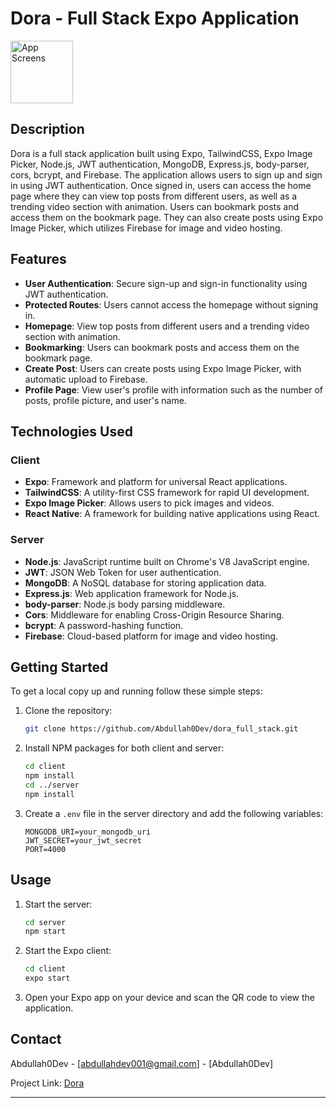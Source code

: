# Dora - Full Stack Expo Application

<a href="https://www.youtube.com/@AbdullahDev_YT" target="_blank"><img src="https://i.ibb.co/sJY8XmX/Your-paragraph-text.png" alt="App Screens" height="100"></a>

## Description

Dora is a full stack application built using Expo, TailwindCSS, Expo Image Picker, Node.js, JWT authentication, MongoDB, Express.js, body-parser, cors, bcrypt, and Firebase. The application allows users to sign up and sign in using JWT authentication. Once signed in, users can access the home page where they can view top posts from different users, as well as a trending video section with animation. Users can bookmark posts and access them on the bookmark page. They can also create posts using Expo Image Picker, which utilizes Firebase for image and video hosting. 

## Features

- **User Authentication**: Secure sign-up and sign-in functionality using JWT authentication.
- **Protected Routes**: Users cannot access the homepage without signing in.
- **Homepage**: View top posts from different users and a trending video section with animation.
- **Bookmarking**: Users can bookmark posts and access them on the bookmark page.
- **Create Post**: Users can create posts using Expo Image Picker, with automatic upload to Firebase.
- **Profile Page**: View user's profile with information such as the number of posts, profile picture, and user's name.

## Technologies Used

### Client

- **Expo**: Framework and platform for universal React applications.
- **TailwindCSS**: A utility-first CSS framework for rapid UI development.
- **Expo Image Picker**: Allows users to pick images and videos.
- **React Native**: A framework for building native applications using React.

### Server

- **Node.js**: JavaScript runtime built on Chrome's V8 JavaScript engine.
- **JWT**: JSON Web Token for user authentication.
- **MongoDB**: A NoSQL database for storing application data.
- **Express.js**: Web application framework for Node.js.
- **body-parser**: Node.js body parsing middleware.
- **Cors**: Middleware for enabling Cross-Origin Resource Sharing.
- **bcrypt**: A password-hashing function.
- **Firebase**: Cloud-based platform for image and video hosting.

## Getting Started

To get a local copy up and running follow these simple steps:

1. Clone the repository: 
    ```sh
    git clone https://github.com/Abdullah0Dev/dora_full_stack.git
    ```
2. Install NPM packages for both client and server:
    ```sh
    cd client
    npm install
    cd ../server
    npm install
    ```
3. Create a `.env` file in the server directory and add the following variables:
    ```env
    MONGODB_URI=your_mongodb_uri
    JWT_SECRET=your_jwt_secret
    PORT=4000
    ```

## Usage

1. Start the server:
    ```sh
    cd server
    npm start
    ```
2. Start the Expo client:
    ```sh
    cd client
    expo start
    ```
3. Open your Expo app on your device and scan the QR code to view the application.
 
## Contact

Abdullah0Dev - [abdullahdev001@gmail.com] - [Abdullah0Dev]

Project Link: [Dora](https://github.com/Abdullah0Dev/dora_full_stack)

---
 
